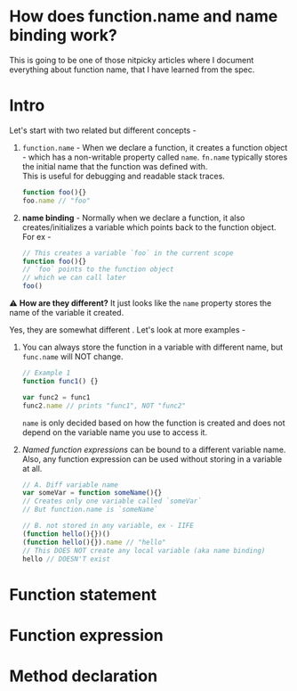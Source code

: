 # How does function.name and name binding work?

This is going to be one of those nitpicky articles where I document everything about function name, that I have learned from the spec.  

# Intro

Let's start with two related but different concepts -
1. `function.name` - When we declare a function, it creates a function object - which has a non-writable property called `name`. `fn.name` typically stores the initial name that the function was defined with.   
This is useful for debugging and readable stack traces.  
	```js
	function foo(){}
	foo.name // "foo"
	```

2. **name binding** - Normally when we declare a function, it also creates/initializes a variable which points back to the function object. For ex -
	```js
	// This creates a variable `foo` in the current scope
	function foo(){}
	// `foo` points to the function object
	// which we can call later
	foo()
	```
	
⚠️  **How are they different?** It just looks like the `name` property stores the name of the variable it created.

Yes, they are somewhat different . Let's look at more examples -

1. You can always store the function in a variable with different name, but `func.name` will NOT change. 
	```js
	// Example 1
	function func1() {}

	var func2 = func1
	func2.name // prints "func1", NOT "func2"
	```
	`name` is only decided based on how the function is created and does not depend on the variable name you use to access it.
	
2. *Named function expressions* can be bound to a different variable name. Also, any function expression can be used without storing in a variable at all.
	```js
	// A. Diff variable name
	var someVar = function someName(){}
	// Creates only one variable called `someVar`
	// But function.name is `someName`
	
	// B. not stored in any variable, ex - IIFE
	(function hello(){})()
	(function hello(){}).name // "hello"
	// This DOES NOT create any local variable (aka name binding)
	hello // DOESN'T exist
	```

# Function statement


# Function expression


# Method declaration
<!--stackedit_data:
eyJwcm9wZXJ0aWVzIjoiZXh0ZW5zaW9uczpcbiAgcHJlc2V0Oi
BnZm1cbiIsImhpc3RvcnkiOlsyMDczMzI1NDExLDE4MjYyODI1
MDMsLTE0Mzg3NjY5MzAsMTg2NDI0NDc1Myw5NTk3OTUzNTIsND
I5OTY1OTYyLC0yMDA4Nzc1NzAwLDIwMDE2Njg4NzIsLTIwODIx
MDMwOTUsLTEyMTM0Njc0MDAsMTY1ODQ5OTcyNiwxODMwOTYyOD
c0LDEyMzAwMjc2MjUsMTA2MjEyMzc3MSwxMjI1ODg2ODIwXX0=

-->